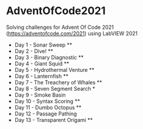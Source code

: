 # AdventOfCode2021
Solving challenges for Advent Of Code 2021 (https://adventofcode.com/2021) using LabVIEW 2021

* Day 1 - Sonar Sweep **
* Day 2 - Dive! **
* Day 3 - Binary Diagnostic **
* Day 4 - Giant Squid **
* Day 5 - Hydrothermal Venture **
* Day 6 - Lanternfish **
* Day 7 - The Treachery of Whales **
* Day 8 - Seven Segment Search *
* Day 9 - Smoke Basin
* Day 10 - Syntax Scoring **
* Day 11 - Dumbo Octopus **
* Day 12 - Passage Pathing
* Day 13 - Transparent Origami **
